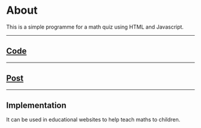 # About

This is a simple programme for a math quiz using HTML and Javascript.

---

## <a href = "https://github.com/niyazbadar/days-of-code-streak/blob/main/Day%2013/math%20quiz.html">Code</a>

---

## <a href = "https://www.linkedin.com/posts/activity-7022605865782288384-Ptwd?utm_source=share&utm_medium=member_desktop">Post</a>

---

## Implementation

It can be used in educational websites to help teach maths to children.
